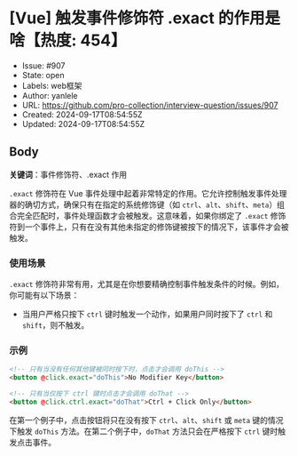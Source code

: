 # [Vue] 触发事件修饰符 .exact 的作用是啥【热度: 454】

- Issue: #907
- State: open
- Labels: web框架
- Author: yanlele
- URL: https://github.com/pro-collection/interview-question/issues/907
- Created: 2024-09-17T08:54:55Z
- Updated: 2024-09-17T08:54:55Z

## Body

**关键词**：事件修饰符、.exact 作用

`.exact` 修饰符在 Vue 事件处理中起着非常特定的作用。它允许控制触发事件处理器的确切方式，确保只有在指定的系统修饰键（如 `ctrl`、`alt`、`shift`、`meta`）组合完全匹配时，事件处理函数才会被触发。这意味着，如果你绑定了 `.exact` 修饰符到一个事件上，只有在没有其他未指定的修饰键被按下的情况下，该事件才会被触发。

### 使用场景

`.exact` 修饰符非常有用，尤其是在你想要精确控制事件触发条件的时候。例如，你可能有以下场景：

- 当用户严格只按下 `ctrl` 键时触发一个动作，如果用户同时按下了 `ctrl` 和 `shift`，则不触发。

### 示例

```html
<!-- 只有当没有任何其他键被同时按下时，点击才会调用 doThis -->
<button @click.exact="doThis">No Modifier Key</button>

<!-- 只有当仅按下 ctrl 键时点击才会调用 doThat -->
<button @click.ctrl.exact="doThat">Ctrl + Click Only</button>
```

在第一个例子中，点击按钮将只在没有按下 `ctrl`、`alt`、`shift` 或 `meta` 键的情况下触发 `doThis` 方法。在第二个例子中，`doThat` 方法只会在严格按下 `ctrl` 键时触发点击事件。

